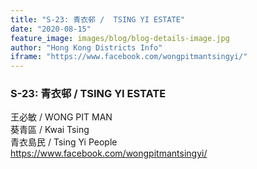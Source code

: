 ```yaml
---
title: "S-23: 青衣邨 /  TSING YI ESTATE"
date: "2020-08-15"
feature_image: images/blog/blog-details-image.jpg
author: "Hong Kong Districts Info"
iframe: "https://www.facebook.com/wongpitmantsingyi/"
---
```


### S-23: 青衣邨 /  TSING YI ESTATE  
王必敏 /  WONG PIT MAN  
葵青區 / Kwai Tsing  
青衣島民 /  Tsing Yi People  
https://www.facebook.com/wongpitmantsingyi/
